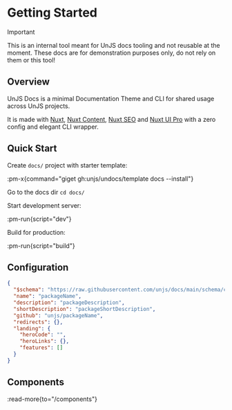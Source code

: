 # Getting Started

> [!IMPORTANT]
> This is an internal tool meant for UnJS docs tooling and not reusable at the moment.
> These docs are for demonstration purposes only, do not rely on them or this tool!

## Overview

UnJS Docs is a minimal Documentation Theme and CLI for shared usage across UnJS projects.

It is made with [Nuxt](https://nuxt.com/), [Nuxt Content](https://content.nuxt.com), [Nuxt SEO](https://nuxtseo.com) and [Nuxt UI Pro](https://ui.nuxt.com/pro) with a zero config and elegant CLI wrapper.

## Quick Start

Create `docs/` project with starter template:

:pm-x{command="giget gh:unjs/undocs/template docs --install"}

Go to the docs dir `cd docs/`

Start development server:

:pm-run{script="dev"}

Build for production:

:pm-run{script="build"}

## Configuration

```json [docs.json]
{
  "$schema": "https://raw.githubusercontent.com/unjs/docs/main/schema/config.json",
  "name": "packageName",
  "description": "packageDescription",
  "shortDescription": "packageShortDescription",
  "github": "unjs/packageName",
  "redirects": {},
  "landing": {
    "heroCode": "",
    "heroLinks": {},
    "features": []
  }
}
```

## Components

:read-more{to="/components"}

<!-- automd:with-automd -->

<!-- /automd -->

